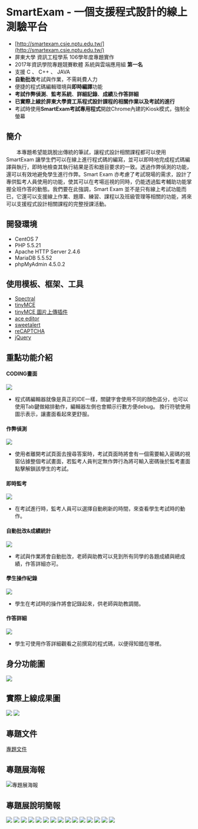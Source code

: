 # SmartExam - 一個支援程式設計的線上測驗平台

* [http://smartexam.csie.nptu.edu.tw/](http://smartexam.csie.nptu.edu.tw/)
* 屏東大學 資訊工程學系 106學年度專題實作  
* 2017年資訊學院專題競賽軟體 系統與雲端應用組 **第一名**
* 支援 C 、 C++ 、 JAVA
* **自動批改**考試與作業，不需耗費人力
* 便捷的程式碼編輯環境與**即時編譯**功能
* **考試作弊偵測**、**監考系統**、**詳細記錄**、**成績**及**作答詳細**
* **已實際上線於屏東大學資工系程式設計課程的相關作業以及考試的進行**
* 考試時使用**SmartExam考試專用程式**開啟Chrome內建的Kiosk模式，強制全螢幕

## 簡介
　　本專題希望能跳脫出傳統的筆試，讓程式設計相關課程都可以使用 SmartExam 讓學生們可以在線上進行程式碼的編寫，並可以即時地完成程式碼編譯與執行，即時地檢查其執行結果是否和題目要求的一致。透過作弊偵測的功能，還可以有效地避免學生進行作弊。Smart Exam 亦考慮了考試現場的需求，設計了專供監考人員使用的功能，使其可以在考場巡視的同時，仍能透過監考輔助功能掌握全班作答的動態。我們要在此強調，Smart Exam 並不是只有線上考試功能而已，它還可以支援線上作業、題庫、練習、課程以及班級管理等相關的功能，將來可以支援程式設計相關課程的完整授課活動。

## 開發環境
* CentOS 7
* PHP 5.5.21
* Apache HTTP Server 2.4.6
* MariaDB 5.5.52
* phpMyAdmin 4.5.0.2

## 使用模板、框架、工具
* [Spectral](https://html5up.net/spectral)
* [tinyMCE](https://www.tinymce.com/)
* [tinyMCE 圖片上傳插件]( https://github.com/vikdiesel/justboil.me)
* [ace editor](https://ace.c9.io/)
* [sweetalert](https://sweetalert.js.org/)
* [reCAPTCHA](https://developers.google.com/recaptcha/)
* [jQuery](https://jquery.com/)

## 重點功能介紹
#### CODING畫面
![](https://github.com/MTsung/SmartExam/raw/master/upimages/pic15.png)
* 程式碼編輯器就像是真正的IDE一樣，關鍵字會使用不同的顏色區分，也可以使用Tab鍵做縮排動作，編輯器左側也會顯示行數方便debug。
換行符號使用圖示表示，讓畫面看起來更舒服。  

#### 作弊偵測
![](https://github.com/MTsung/SmartExam/raw/master/upimages/pic04.png)
* 使用者離開考試頁面去搜尋答案時，考試頁面時將會有一個需要輸入密碼的視窗佔據整個考試畫面，若監考人員判定無作弊行為將可輸入密碼後於監考畫面點擊解鎖該學生的考試。

#### 即時監考
![](https://github.com/MTsung/SmartExam/raw/master/upimages/pic03.jpg)
* 在考試進行時，監考人員可以選擇自動刷新的時間，來查看學生考試時的動作。

#### 自動批改&成績統計
![](https://github.com/MTsung/SmartExam/raw/master/upimages/pic10.png)
* 考試與作業將會自動批改，老師與助教可以見到所有同學的各題成績與總成績，作答詳細亦可。

#### 學生操作紀錄
![](https://github.com/MTsung/SmartExam/raw/master/upimages/pic20.png)
* 學生在考試時的操作將會記錄起來，供老師與助教調閱。

#### 作答詳細
![](https://github.com/MTsung/SmartExam/raw/master/upimages/pic12.png)
* 學生可使用作答詳細觀看之前撰寫的程式碼，以便得知錯在哪裡。

## 身分功能圖
![](https://github.com/MTsung/SmartExam/raw/master/%E6%96%87%E4%BB%B6/%E8%BA%AB%E5%88%86%E5%8A%9F%E8%83%BD%E5%9C%96.png)

## 實際上線成果圖
![](https://github.com/MTsung/SmartExam/raw/master/%E6%96%87%E4%BB%B6/%E5%AF%A6%E9%9A%9B%E5%9C%96%E7%89%87/%E6%9C%AA%E5%91%BD%E5%90%8D%20-%203.png)
![](https://github.com/MTsung/SmartExam/raw/master/%E6%96%87%E4%BB%B6/%E5%AF%A6%E9%9A%9B%E5%9C%96%E7%89%87/%E6%9C%AA%E5%91%BD%E5%90%8D%20-%2051.png)

## 專題文件
[專題文件](https://github.com/MTsung/SmartExam/blob/master/SmartExam-%E4%B8%80%E5%80%8B%E6%94%AF%E6%8F%B4%E7%A8%8B%E5%BC%8F%E8%A8%AD%E8%A8%88%E7%9A%84%E7%B7%9A%E4%B8%8A%E6%B8%AC%E9%A9%97%E5%B9%B3%E5%8F%B0.pdf)

## 專題展海報
![專題展海報](https://github.com/MTsung/SmartExam/raw/master/SmartExam-%E4%B8%80%E5%80%8B%E6%94%AF%E6%8F%B4%E7%A8%8B%E5%BC%8F%E8%A8%AD%E8%A8%88%E7%9A%84%E7%B7%9A%E4%B8%8A%E6%B8%AC%E9%A9%97%E5%B9%B3%E5%8F%B0.png)

## 專題展說明簡報
![](https://github.com/MTsung/SmartExam/raw/master/%E6%96%87%E4%BB%B6/PPT/%E5%9C%96%E7%89%87/cbhan-2zxew-001.png)
![](https://github.com/MTsung/SmartExam/raw/master/%E6%96%87%E4%BB%B6/PPT/%E5%9C%96%E7%89%87/cbhan-2zxew-002.png)
![](https://github.com/MTsung/SmartExam/raw/master/%E6%96%87%E4%BB%B6/PPT/%E5%9C%96%E7%89%87/cbhan-2zxew-003.png)
![](https://github.com/MTsung/SmartExam/raw/master/%E6%96%87%E4%BB%B6/PPT/%E5%9C%96%E7%89%87/cbhan-2zxew-004.png)
![](https://github.com/MTsung/SmartExam/raw/master/%E6%96%87%E4%BB%B6/PPT/%E5%9C%96%E7%89%87/cbhan-2zxew-005.png)
![](https://github.com/MTsung/SmartExam/raw/master/%E6%96%87%E4%BB%B6/PPT/%E5%9C%96%E7%89%87/cbhan-2zxew-006.png)
![](https://github.com/MTsung/SmartExam/raw/master/%E6%96%87%E4%BB%B6/PPT/%E5%9C%96%E7%89%87/cbhan-2zxew-007.png)
![](https://github.com/MTsung/SmartExam/raw/master/%E6%96%87%E4%BB%B6/PPT/%E5%9C%96%E7%89%87/cbhan-2zxew-008.png)
![](https://github.com/MTsung/SmartExam/raw/master/%E6%96%87%E4%BB%B6/PPT/%E5%9C%96%E7%89%87/cbhan-2zxew-009.png)
![](https://github.com/MTsung/SmartExam/raw/master/%E6%96%87%E4%BB%B6/PPT/%E5%9C%96%E7%89%87/cbhan-2zxew-010.png)
![](https://github.com/MTsung/SmartExam/raw/master/%E6%96%87%E4%BB%B6/PPT/%E5%9C%96%E7%89%87/cbhan-2zxew-011.png)
![](https://github.com/MTsung/SmartExam/raw/master/%E6%96%87%E4%BB%B6/PPT/%E5%9C%96%E7%89%87/cbhan-2zxew-012.png)
![](https://github.com/MTsung/SmartExam/raw/master/%E6%96%87%E4%BB%B6/PPT/%E5%9C%96%E7%89%87/cbhan-2zxew-013.png)
![](https://github.com/MTsung/SmartExam/raw/master/%E6%96%87%E4%BB%B6/PPT/%E5%9C%96%E7%89%87/cbhan-2zxew-014.png)
![](https://github.com/MTsung/SmartExam/raw/master/%E6%96%87%E4%BB%B6/PPT/%E5%9C%96%E7%89%87/cbhan-2zxew-015.png)
